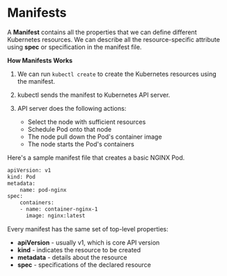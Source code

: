 
# Manifests 

A **Manifest** contains all the properties that we can define different Kubernetes resources.  We can describe all the resource-specific attribute using **spec** or specification in the manifest file.

**How Manifests Works**

1. We can run <code>kubectl create</code> to create the Kubernetes resources using the manifest.
2. kubectl sends the manifest to Kubernetes API server.
3. API server does the following actions:

    - Select the node with sufficient resources
    - Schedule Pod onto that node 
    - The node pull down the Pod's container image
    - The node starts the Pod's containers

Here's a sample manifest file that creates a basic NGINX Pod.

```bash
apiVersion: v1 
kind: Pod
metadata:
    name: pod-nginx
spec:
    containers:
    - name: container-nginx-1
      image: nginx:latest
```

Every manifest has the same set of top-level properties:

- **apiVersion** - usually v1, which is core API version
- **kind** - indicates the resource to be created
- **metadata** - details about the resource
- **spec** - specifications of the declared resource